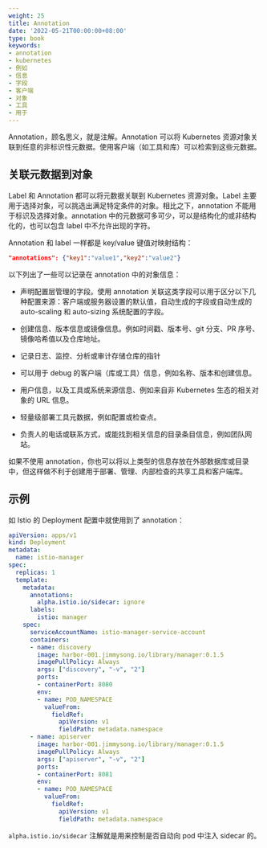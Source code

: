 ```yaml
---
weight: 25
title: Annotation
date: '2022-05-21T00:00:00+08:00'
type: book
keywords:
- annotation
- kubernetes
- 例如
- 信息
- 字段
- 客户端
- 对象
- 工具
- 用于
---
```



Annotation，顾名思义，就是注解。Annotation 可以将 Kubernetes 资源对象关联到任意的非标识性元数据。使用客户端（如工具和库）可以检索到这些元数据。

## 关联元数据到对象

Label 和 Annotation 都可以将元数据关联到 Kubernetes 资源对象。Label 主要用于选择对象，可以挑选出满足特定条件的对象。相比之下，annotation 不能用于标识及选择对象。annotation 中的元数据可多可少，可以是结构化的或非结构化的，也可以包含 label 中不允许出现的字符。

Annotation 和 label 一样都是 key/value 键值对映射结构：

```json
"annotations": {"key1":"value1","key2":"value2"}
```

以下列出了一些可以记录在 annotation 中的对象信息：

- 声明配置层管理的字段。使用 annotation 关联这类字段可以用于区分以下几种配置来源：客户端或服务器设置的默认值，自动生成的字段或自动生成的 auto-scaling 和 auto-sizing 系统配置的字段。
- 创建信息、版本信息或镜像信息。例如时间戳、版本号、git 分支、PR 序号、镜像哈希值以及仓库地址。
- 记录日志、监控、分析或审计存储仓库的指针

- 可以用于 debug 的客户端（库或工具）信息，例如名称、版本和创建信息。
- 用户信息，以及工具或系统来源信息、例如来自非 Kubernetes 生态的相关对象的 URL 信息。
- 轻量级部署工具元数据，例如配置或检查点。
- 负责人的电话或联系方式，或能找到相关信息的目录条目信息，例如团队网站。

如果不使用 annotation，你也可以将以上类型的信息存放在外部数据库或目录中，但这样做不利于创建用于部署、管理、内部检查的共享工具和客户端库。

## 示例

如 Istio 的 Deployment 配置中就使用到了 annotation：

```yaml
apiVersion: apps/v1
kind: Deployment
metadata:
  name: istio-manager
spec:
  replicas: 1
  template:
    metadata:
      annotations:
        alpha.istio.io/sidecar: ignore
      labels:
        istio: manager
    spec:
      serviceAccountName: istio-manager-service-account
      containers:
      - name: discovery
        image: harbor-001.jimmysong.io/library/manager:0.1.5
        imagePullPolicy: Always
        args: ["discovery", "-v", "2"]
        ports:
        - containerPort: 8080
        env:
        - name: POD_NAMESPACE
          valueFrom:
            fieldRef:
              apiVersion: v1
              fieldPath: metadata.namespace
      - name: apiserver
        image: harbor-001.jimmysong.io/library/manager:0.1.5
        imagePullPolicy: Always
        args: ["apiserver", "-v", "2"]
        ports:
        - containerPort: 8081
        env:
        - name: POD_NAMESPACE
          valueFrom:
            fieldRef:
              apiVersion: v1
              fieldPath: metadata.namespace
```

`alpha.istio.io/sidecar` 注解就是用来控制是否自动向 pod 中注入 sidecar 的。
